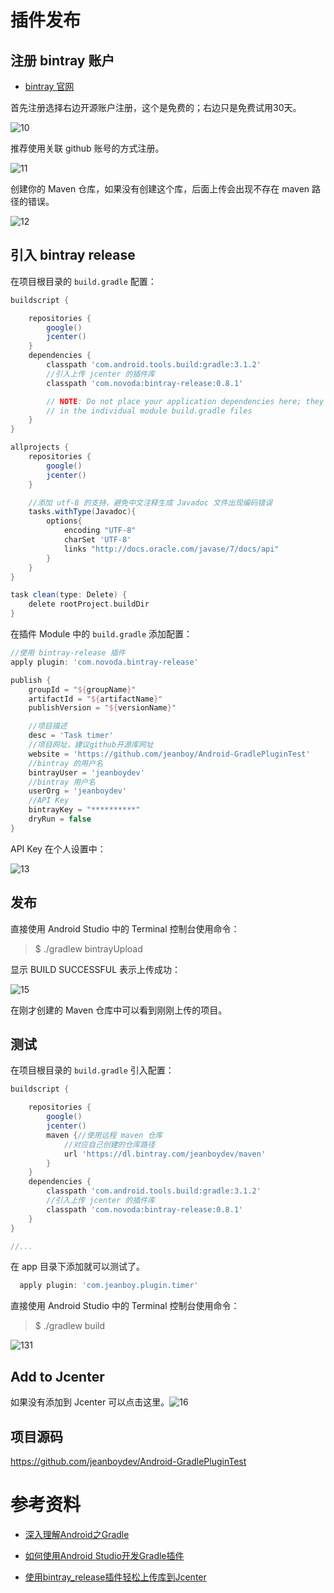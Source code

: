 # 插件发布

## 注册 bintray 账户

- [bintray 官网](https://bintray.com)

首先注册选择右边开源账户注册，这个是免费的；右边只是免费试用30天。

![10](https://raw.githubusercontent.com/jeanboydev/Android-ReadTheFuckingSourceCode/master/resources/images/gradle/10.png)

推荐使用关联 github 账号的方式注册。

![11](https://raw.githubusercontent.com/jeanboydev/Android-ReadTheFuckingSourceCode/master/resources/images/gradle/11.png)

创建你的 Maven 仓库，如果没有创建这个库，后面上传会出现不存在 maven 路径的错误。

![12](https://raw.githubusercontent.com/jeanboydev/Android-ReadTheFuckingSourceCode/master/resources/images/gradle/12.png)

## 引入 bintray release

在项目根目录的 `build.gradle` 配置：

```groovy
buildscript {

    repositories {
        google()
        jcenter()
    }
    dependencies {
        classpath 'com.android.tools.build:gradle:3.1.2'
        //引入上传 jcenter 的插件库
        classpath 'com.novoda:bintray-release:0.8.1'

        // NOTE: Do not place your application dependencies here; they belong
        // in the individual module build.gradle files
    }
}

allprojects {
    repositories {
        google()
        jcenter()
    }

    //添加 utf-8 的支持，避免中文注释生成 Javadoc 文件出现编码错误
    tasks.withType(Javadoc){
        options{
            encoding "UTF-8"
            charSet 'UTF-8'
            links "http://docs.oracle.com/javase/7/docs/api"
        }
    }
}

task clean(type: Delete) {
    delete rootProject.buildDir
}
```

在插件 Module 中的 `build.gradle` 添加配置：

```groovy
//使用 bintray-release 插件
apply plugin: 'com.novoda.bintray-release'

publish {
    groupId = "${groupName}"
    artifactId = "${artifactName}"
    publishVersion = "${versionName}"

    //项目描述
    desc = 'Task timer'
    //项目网址，建议github开源库网址
    website = 'https://github.com/jeanboy/Android-GradlePluginTest'
    //bintray 的用户名
    bintrayUser = 'jeanboydev'
    //bintray 用户名
    userOrg = 'jeanboydev'
    //API Key
    bintrayKey = "**********"
    dryRun = false
}
```

API Key 在个人设置中：

![13](https://raw.githubusercontent.com/jeanboydev/Android-ReadTheFuckingSourceCode/master/resources/images/gradle/13.png)

## 发布

直接使用 Android Studio 中的 Terminal 控制台使用命令：

> $ ./gradlew bintrayUpload

显示 BUILD SUCCESSFUL 表示上传成功：

![15](https://raw.githubusercontent.com/jeanboydev/Android-ReadTheFuckingSourceCode/master/resources/images/gradle/14.png)

在刚才创建的 Maven 仓库中可以看到刚刚上传的项目。

## 测试

在项目根目录的 `build.gradle` 引入配置：

```groovy
buildscript {

    repositories {
        google()
        jcenter()
        maven {//使用远程 maven 仓库
            //对应自己创建的仓库路径
            url 'https://dl.bintray.com/jeanboydev/maven'
        }
    }
    dependencies {
        classpath 'com.android.tools.build:gradle:3.1.2'
        //引入上传 jcenter 的插件库
        classpath 'com.novoda:bintray-release:0.8.1'
    }
}

//...
```

在 app 目录下添加就可以测试了。

```groovy
  apply plugin: 'com.jeanboy.plugin.timer'
```

直接使用 Android Studio 中的 Terminal 控制台使用命令：

> $ ./gradlew build

![131](https://raw.githubusercontent.com/jeanboydev/Android-ReadTheFuckingSourceCode/master/resources/images/gradle/15.png)

##  Add to Jcenter

如果没有添加到 Jcenter 可以点击这里。![16](https://raw.githubusercontent.com/jeanboydev/Android-ReadTheFuckingSourceCode/master/resources/images/gradle/16.png)

## 项目源码

https://github.com/jeanboydev/Android-GradlePluginTest

# 参考资料

- [深入理解Android之Gradle](https://blog.csdn.net/innost/article/details/48228651)

- [如何使用Android Studio开发Gradle插件](https://blog.csdn.net/sbsujjbcy/article/details/50782830)
- [使用bintray_release插件轻松上传库到Jcenter](https://blog.csdn.net/KevinsCSDN/article/details/71655428)

